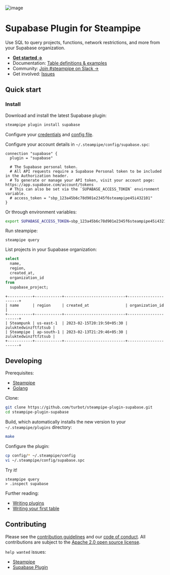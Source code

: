 ![image](https://hub.steampipe.io/images/plugins/turbot/supabase-social-graphic.png)

# Supabase Plugin for Steampipe

Use SQL to query projects, functions, network restrictions, and more from your Supabase organization.

- **[Get started →](https://hub.steampipe.io/plugins/turbot/supabase)**
- Documentation: [Table definitions & examples](https://hub.steampipe.io/plugins/turbot/supabase/tables)
- Community: [Join #steampipe on Slack →](https://turbot.com/community/join)
- Get involved: [Issues](https://github.com/turbot/steampipe-plugin-supabase/issues)

## Quick start

### Install

Download and install the latest Supabase plugin:

```bash
steampipe plugin install supabase
```

Configure your [credentials](https://hub.steampipe.io/plugins/turbot/supabase#credentials) and [config file](https://hub.steampipe.io/plugins/turbot/supabase#configuration).

Configure your account details in `~/.steampipe/config/supabase.spc`:

```hcl
connection "supabase" {
  plugin = "supabase"

  # The Supabase personal token.
  # All API requests require a Supabase Personal token to be included in the Authorization header.
  # To generate or manage your API token, visit your account page: https://app.supabase.com/account/tokens
  # This can also be set via the `SUPABASE_ACCESS_TOKEN` environment variable.
  # access_token = "sbp_123a45b6c78d901e2345f6steampipe45i432101"
}
```

Or through environment variables:

```sh
export SUPABASE_ACCESS_TOKEN=sbp_123a45b6c78d901e2345f6steampipe45i432101
```

Run steampipe:

```shell
steampipe query
```

List projects in your Supabase organization:

```sql
select
  name,
  region,
  created_at,
  organization_id
from
  supabase_project;
```

```
+-----------+------------+---------------------------+----------------------+
| name      | region     | created_at                | organization_id      |
+-----------+------------+---------------------------+----------------------+
| Steampunk | us-east-1  | 2023-02-15T20:19:50+05:30 | zuluktedwinzftfztsub |
| Steampipe | ap-south-1 | 2023-02-13T21:29:46+05:30 | zuluktedwinzftfztsub |
+-----------+------------+---------------------------+----------------------+
```

## Developing

Prerequisites:

- [Steampipe](https://steampipe.io/downloads)
- [Golang](https://golang.org/doc/install)

Clone:

```sh
git clone https://github.com/turbot/steampipe-plugin-supabase.git
cd steampipe-plugin-supabase
```

Build, which automatically installs the new version to your `~/.steampipe/plugins` directory:

```sh
make
```

Configure the plugin:

```sh
cp config/* ~/.steampipe/config
vi ~/.steampipe/config/supabase.spc
```

Try it!

```shell
steampipe query
> .inspect supabase
```

Further reading:

- [Writing plugins](https://steampipe.io/docs/develop/writing-plugins)
- [Writing your first table](https://steampipe.io/docs/develop/writing-your-first-table)

## Contributing

Please see the [contribution guidelines](https://github.com/turbot/steampipe/blob/main/CONTRIBUTING.md) and our [code of conduct](https://github.com/turbot/steampipe/blob/main/CODE_OF_CONDUCT.md). All contributions are subject to the [Apache 2.0 open source license](https://github.com/turbot/steampipe-plugin-supabase/blob/main/LICENSE).

`help wanted` issues:

- [Steampipe](https://github.com/turbot/steampipe/labels/help%20wanted)
- [Supabase Plugin](https://github.com/turbot/steampipe-plugin-supabase/labels/help%20wanted)
